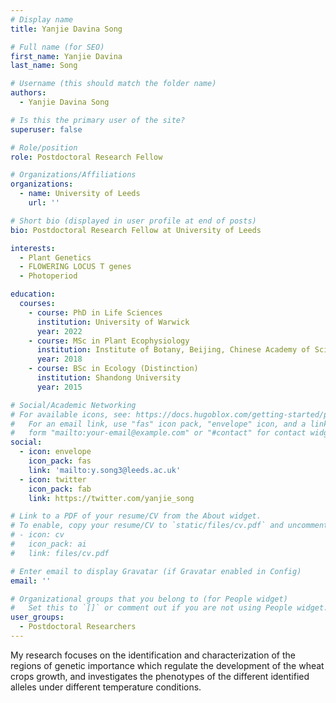 ```yaml
---
# Display name
title: Yanjie Davina Song

# Full name (for SEO)
first_name: Yanjie Davina
last_name: Song

# Username (this should match the folder name)
authors:
  - Yanjie Davina Song

# Is this the primary user of the site?
superuser: false

# Role/position
role: Postdoctoral Research Fellow

# Organizations/Affiliations
organizations:
  - name: University of Leeds
    url: ''

# Short bio (displayed in user profile at end of posts)
bio: Postdoctoral Research Fellow at University of Leeds

interests:
  - Plant Genetics
  - FLOWERING LOCUS T genes
  - Photoperiod

education:
  courses:
    - course: PhD in Life Sciences
      institution: University of Warwick
      year: 2022
    - course: MSc in Plant Ecophysiology
      institution: Institute of Botany, Beijing, Chinese Academy of Sciences
      year: 2018
    - course: BSc in Ecology (Distinction)
      institution: Shandong University
      year: 2015

# Social/Academic Networking
# For available icons, see: https://docs.hugoblox.com/getting-started/page-builder/#icons
#   For an email link, use "fas" icon pack, "envelope" icon, and a link in the
#   form "mailto:your-email@example.com" or "#contact" for contact widget.
social:
  - icon: envelope
    icon_pack: fas
    link: 'mailto:y.song3@leeds.ac.uk'
  - icon: twitter
    icon_pack: fab
    link: https://twitter.com/yanjie_song

# Link to a PDF of your resume/CV from the About widget.
# To enable, copy your resume/CV to `static/files/cv.pdf` and uncomment the lines below.
# - icon: cv
#   icon_pack: ai
#   link: files/cv.pdf

# Enter email to display Gravatar (if Gravatar enabled in Config)
email: ''

# Organizational groups that you belong to (for People widget)
#   Set this to `[]` or comment out if you are not using People widget.
user_groups:
  - Postdoctoral Researchers
---
```


My research focuses on the identification and characterization of the regions of genetic importance which regulate the development of the wheat crops growth, and investigates the phenotypes of the different identified alleles under different temperature conditions.
